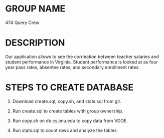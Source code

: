 # GROUP NAME

474 Query Crew


# DESCRIPTION

Our application allows to see the corrleation between teacher salaries and student performance in Virginia.  Student performance is looked at as four year pass rates, absentee rates, and secondary enrollment rates.


# STEPS TO CREATE DATABASE

1. Download create.sql, copy.sh, and stats.sql from git.

2. Run create.sql to create tables with group ownership.

3. Run copy.sh on db.cs.jmu.edu to copy data from VDOE.

4. Run stats.sql to count rows and analyze the tables.

